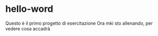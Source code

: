 # hello-word
Questo è il primo progetto di esercitazione
Ora mki sto allenando, per vedere cosa accadrà
